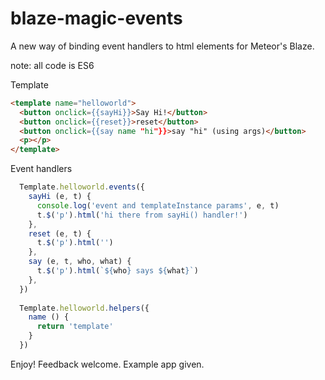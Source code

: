 # blaze-magic-events
A new way of binding event handlers to html elements for Meteor's Blaze.

note: all code is ES6

Template

```html
<template name="helloworld">
  <button onclick={{sayHi}}>Say Hi!</button>
  <button onclick={{reset}}>reset</button>
  <button onclick={{say name "hi"}}>say "hi" (using args)</button>
  <p></p>
</template>
```

Event handlers

```js
  Template.helloworld.events({
    sayHi (e, t) {
      console.log('event and templateInstance params', e, t)
      t.$('p').html('hi there from sayHi() handler!')
    },
    reset (e, t) {
      t.$('p').html('')
    },
    say (e, t, who, what) {
      t.$('p').html(`${who} says ${what}`)
    },
  })
  
  Template.helloworld.helpers({
    name () {
      return 'template'
    }
  })
```

Enjoy! Feedback welcome. Example app given.

